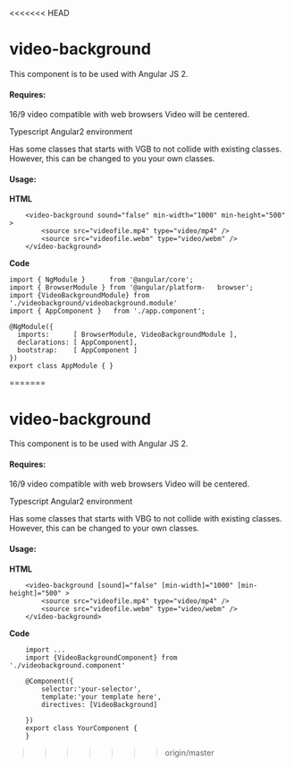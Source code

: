 <<<<<<< HEAD
# video-backgroundThis component is to be used with Angular JS 2.#### Requires:16/9 video compatible with web browsersVideo will be centered.Typescript Angular2 environmentHas some classes that starts with VGB to not collide with existing classes. However, this can be changed to you your own classes.#### Usage:	**HTML**			<video-background sound="false" min-width="1000" min-height="500" >			<source src="videofile.mp4" type="video/mp4" />			<source src="videofile.webm" type="video/webm" />		</vídeo-background>**Code**	import { NgModule }      from '@angular/core';	import { BrowserModule } from '@angular/platform-	browser';	import {VideoBackgroundModule} from 	'./videobackground/videobackground.module'	import { AppComponent }   from './app.component';	@NgModule({	  imports:      [ BrowserModule, VideoBackgroundModule ],	  declarations: [ AppComponent],	  bootstrap:    [ AppComponent ]	})	export class AppModule { }
=======
# video-background


This component is to be used with Angular JS 2.

#### Requires:

16/9 video compatible with web browsers
Video will be centered.

Typescript Angular2 environment

Has some classes that starts with VBG to not collide with existing classes. However, this can be changed to your own classes.
#### Usage:
	
**HTML**
	
		<video-background [sound]="false" [min-width]="1000" [min-height]="500" >
			<source src="videofile.mp4" type="video/mp4" />
			<source src="videofile.webm" type="video/webm" />
		</vídeo-background>
**Code**

		import ...
		import {VideoBackgroundComponent} from './videobackground.component'

		@Component({
		    selector:'your-selector',
		    template:'your template here',
		    directives: [VideoBackground]

		})
		export class YourComponent {
		}
	





>>>>>>> origin/master
